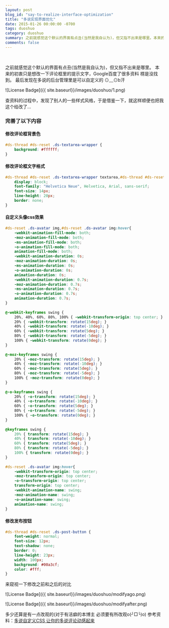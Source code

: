 ```yaml
---
layout: post
blog_id: "say-to-realize-interface-optimization"
title: "多说实现界面优化"
date: 2015-01-26 00:00:00 -0700
tags: duoshuo
category: duoshuo
summary: 之前就感觉这个默认的界面有点丑(当然是我自认为)，但又指不出来是哪里。本来的初衷只是想改一下评论框里的提示文字，Google百度了很多资料 楞是没找到。
comments: false
---
```

<br>

之前就感觉这个默认的界面有点丑(当然是我自认为)，但又指不出来是哪里。
本来的初衷只是想改一下评论框里的提示文字，Google百度了很多资料 楞是没找到。
最后发现在多说的后台管理里是可以自定义的 ⊙﹏⊙b汗

![License Badge]({{ site.baseurl}}/images/duoshuo/1.png)

查资料的过程中，发现了别人的一些样式风格，于是借鉴一下，就这样顺便也把我这个给改了...

### 完善了以下内容

#### 修改评论框背景色

```css
#ds-thread #ds-reset .ds-textarea-wrapper {
	background: #ffffff;
}
```

#### 修改评论框文字格式

```css
#ds-thread #ds-reset .ds-textarea-wrapper textarea,#ds-thread #ds-reset .ds-textarea-wrapper .ds-hidden-text{
	display: block;
	font-family: "Helvetica Neue", Helvetica, Arial, sans-serif;
	font-size: 14px;
	line-height: 20px;
	border: none;
}
```

#### 自定义头像css效果

```css
#ds-reset .ds-avatar img,#ds-reset .ds-avatar img:hover{   
    -webkit-animation-fill-mode: both;   
    -moz-animation-fill-mode: both;   
    -ms-animation-fill-mode: both;   
    -o-animation-fill-mode: both;   
    animation-fill-mode: both;   
    -webkit-animation-duration: 0s;   
    -moz-animation-duration: 0s;   
    -ms-animation-duration: 0s;   
    -o-animation-duration: 0s;   
    animation-duration: 0s;   
    -webkit-animation-duration: 0.7s;   
    -moz-animation-duration: 0.7s;   
    -ms-animation-duration: 0.7s;   
    -o-animation-duration: 0.7s;   
    animation-duration: 0.7s;   
}   
  
@-webkit-keyframes swing {   
    20%, 40%, 60%, 80%, 100% { -webkit-transform-origin: top center; }   
    20% { -webkit-transform: rotate(15deg); }      
    40% { -webkit-transform: rotate(-10deg); }   
    60% { -webkit-transform: rotate(5deg); }       
    80% { -webkit-transform: rotate(-5deg); }      
    100% { -webkit-transform: rotate(0deg); }   
}   
  
@-moz-keyframes swing {   
    20% { -moz-transform: rotate(15deg); }     
    40% { -moz-transform: rotate(-10deg); }   
    60% { -moz-transform: rotate(5deg); }      
    80% { -moz-transform: rotate(-5deg); }     
    100% { -moz-transform: rotate(0deg); }   
}   
  
@-o-keyframes swing {   
    20% { -o-transform: rotate(15deg); }       
    40% { -o-transform: rotate(-10deg); }   
    60% { -o-transform: rotate(5deg); }    
    80% { -o-transform: rotate(-5deg); }       
    100% { -o-transform: rotate(0deg); }   
}   
  
@keyframes swing {   
    20% { transform: rotate(15deg); }      
    40% { transform: rotate(-10deg); }   
    60% { transform: rotate(5deg); }       
    80% { transform: rotate(-5deg); }      
    100% { transform: rotate(0deg); }   
}   
  
#ds-reset .ds-avatar img:hover{   
    -webkit-transform-origin: top center;   
    -moz-transform-origin: top center;   
    -o-transform-origin: top center;   
    transform-origin: top center;   
    -webkit-animation-name: swing;   
    -moz-animation-name: swing;   
    -o-animation-name: swing;   
    animation-name: swing;   
} 
```

#### 修改发布按钮

```css
#ds-thread #ds-reset .ds-post-button {
	font-weight: normal;
	font-size: 12px;
	text-shadow: none;
	border: 0;
	line-height: 23px;
	width: 100px;
	background: #00a3cf;
	color: #fff;
}
```

来窥视一下修改之前和之后的对比

![License Badge]({{ site.baseurl}}/images/duoshuo/modifyago.png)

![License Badge]({{ site.baseurl}}/images/duoshuo/modifyafter.png)

多少还算是有一点改观的(对于有洁癖的本博主 必须要有所改观o(╯□╰)o)
参考资料：[多说自定义CSS 让你的多说评论动感起来](http://www.vsay.cn/one-more-custom-css-lets-you-say-comments-city.html)

